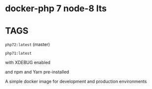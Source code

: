 # docker-php 7 node-8 lts


# TAGS

`php72:latest` (master)

`php71:latest`

with XDEBUG enabled

and
npm and Yarn pre-installed

A simple docker image for development and production environments


